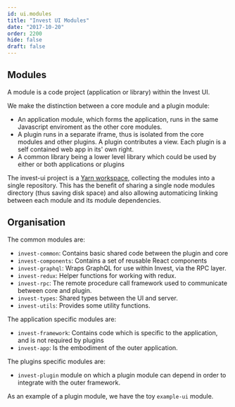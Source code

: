 ```yaml
---
id: ui.modules
title: "Invest UI Modules"
date: "2017-10-20"
order: 2200
hide: false
draft: false
---
```



## Modules

A module is a code project (application or library) within the Invest UI. 

We make the distinction between a core module and a plugin module:

* An application module, which forms the application, runs in the same Javascript enviroment as the other core modules.
* A plugin runs in a separate iframe, thus is isolated from the core modules and other plugins. A plugin contributes a view. Each plugin is a self contained web app in its' own right.
* A common library being a lower level library which could be used by either or both applications or plugins

The invest-ui project is a [Yarn workspace](http://yarn.io/workspaces), collecting the modules into a single repository. This has the benefit of sharing a single node modules directory (thus saving disk space) and also allowing automaticing linking between each module and its module dependencies.

## Organisation

The common modules are:

* `invest-common`: Contains basic shared code between the plugin and core
* `invest-components`: Contains a set of reusable React components
* `invest-graphql`: Wraps GraphQL for use within Invest, via the RPC layer.
* `invest-redux`: Helper functions for working with redux.
* `invest-rpc`: The remote procedure call framework used to communicate between core and plugin.
* `invest-types`: Shared types between the UI and server.
* `invest-utils`: Provides some utility functions.

The application specific modules are:

* `invest-framework`: Contains code which is specific to the application, and is not required by plugins
* `invest-app`: Is the embodiment of the outer application.

The plugins specific modules are:

* `invest-plugin` module on which a plugin module can depend in order to integrate with the outer framework.

As an example of a plugin module, we have the toy `example-ui` module.

